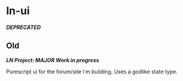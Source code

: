 # ln-ui

***DEPRECATED***

## Old

***LN Project: MAJOR Work in progress***

Purescript ui for the forum/site i'm building. Uses a godlike state type.
